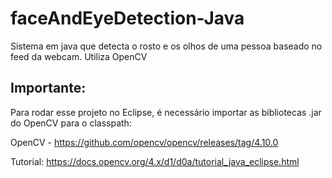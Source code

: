 # faceAndEyeDetection-Java
Sistema em java que detecta o rosto e os olhos de uma pessoa baseado no feed da webcam. Utiliza OpenCV

## Importante:
Para rodar esse projeto no Eclipse, é necessário importar as bibliotecas .jar do OpenCV para o classpath: 

OpenCV - https://github.com/opencv/opencv/releases/tag/4.10.0 

Tutorial: https://docs.opencv.org/4.x/d1/d0a/tutorial_java_eclipse.html

